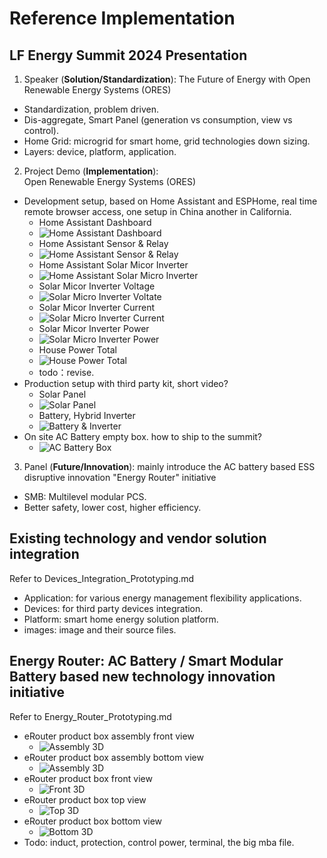# Reference Implementation

## LF Energy Summit 2024 Presentation
1. Speaker (**Solution/Standardization**): The Future of Energy with Open Renewable Energy Systems (ORES)
- Standardization, problem driven.
- Dis-aggregate, Smart Panel (generation vs consumption, view vs control).
- Home Grid: microgrid for smart home, grid technologies down sizing. 
- Layers: device, platform, application.

2. Project Demo (**Implementation**): Open Renewable Energy Systems (ORES) 
- Development setup, based on Home Assistant and ESPHome, real time remote browser access, one setup in China another in California.
  - Home Assistant Dashboard
  - ![Home Assistant Dashboard](./Devices/images/ha_dashboard.png)
  - Home Assistant Sensor & Relay
  - ![Home Assistant Sensor & Relay](./Devices/images/ha_sensor_relay.png)
  - Home Assistant Solar Micor Inverter
  - ![Home Assistant Solar Micro Inverter](./Devices/images/ha_solar_micro_inverter.png)
  - Solar Micor Inverter Voltage
  - ![Solar Micro Inverter Voltate](./Devices/images/micro_inverter_voltage.png)
  - Solar Micor Inverter Current
  - ![Solar Micro Inverter Current](./Devices/images/micro_inverter_current.png)
  - Solar Micor Inverter Power
  - ![Solar Micro Inverter Power](./Devices/images/micro_inverter_power.png)
  - House Power Total
  - ![House Power Total](./Devices/images/house_power_total.png)
  - todo：revise.
- Production setup with third party kit, short video?
  - Solar Panel
  - ![Solar Panel](./Devices/images/kit_solar.jpg)
  - Battery, Hybrid Inverter
  - ![Battery & Inverter](./Devices/images/kit_bat_inverter.jpg)
- On site AC Battery empty box. how to ship to the summit?
  - ![AC Battery Box](./Devices/images/smb_box.png)
3. Panel (**Future/Innovation**): mainly introduce the AC battery based ESS disruptive innovation "Energy Router" initiative
- SMB: Multilevel modular PCS.
- Better safety, lower cost, higher efficiency.

## Existing technology and vendor solution integration
Refer to Devices_Integration_Prototyping.md
- Application: for various energy management flexibility applications.
- Devices: for third party devices integration.
- Platform: smart home energy solution platform. 
- images: image and their source files.

## Energy Router: AC Battery / Smart Modular Battery based new technology innovation initiative
Refer to Energy_Router_Prototyping.md
- eRouter product box assembly front view  
  - ![Assembly 3D](./Energy_Router/AC_Battery/images/eRouter_assembly_front.png)
- eRouter product box assembly bottom view  
  - ![Assembly 3D](./Energy_Router/AC_Battery/images/eRouter_assembly_bottom.png)
- eRouter product box front view
  - ![Front 3D](./Energy_Router/AC_Battery/images/eRouter_front.png)
- eRouter product box top view
  - ![Top 3D](./Energy_Router/AC_Battery/images/eRouter_top.png)
- eRouter product box bottom view
  - ![Bottom 3D](./Energy_Router/AC_Battery/images/eRouter_bottom.png)
- Todo: induct, protection, control power, terminal, the big mba file.
